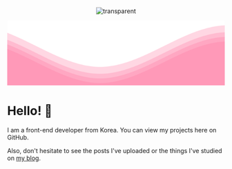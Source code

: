<br>

<div align="center">
  
   ![transparent](https://capsule-render.vercel.app/api?type=transparent&fontColor=FF78A080&text=Yezi's%20Github&height=150&fontSize=55&desc=playground%20of%20projects%20and%20ideas&descAlignY=75&descAlign=70)

</div>

<img src="https://raw.githubusercontent.com/art11010/art11010/main/waves.svg" width="100%" height="150">

<br>

# Hello! 🎐

I am a front-end developer from Korea. You can view my projects here on GitHub.

Also, don't hesitate to see the posts I've uploaded or the things I've studied on <a href="https://velog.io/@art11010" target="_blank" rel="noopener noreferrer">my blog</a>.


<!--
https://github.com/matfantinel/matfantinel/blob/master/README.md

<div align="center">

  ![header](https://capsule-render.vercel.app/api?type=Waving&text=YEZI's%20github&fontColor=FFFFFF&fontSize=40&fontAlignY=27&&color=FF78A0&animation=twinkling)

</div>

[![](https://hits.seeyoufarm.com/api/count/incr/badge.svg?url=https%3A%2F%2Fgithub.com%2Fart11010&count_bg=%23FF78A0&title_bg=%23555555&icon=googlefit.svg&icon_color=%23FFFFFF&title=hits&edge_flat=false)](https://github.com/art11010/art11010)

-->
